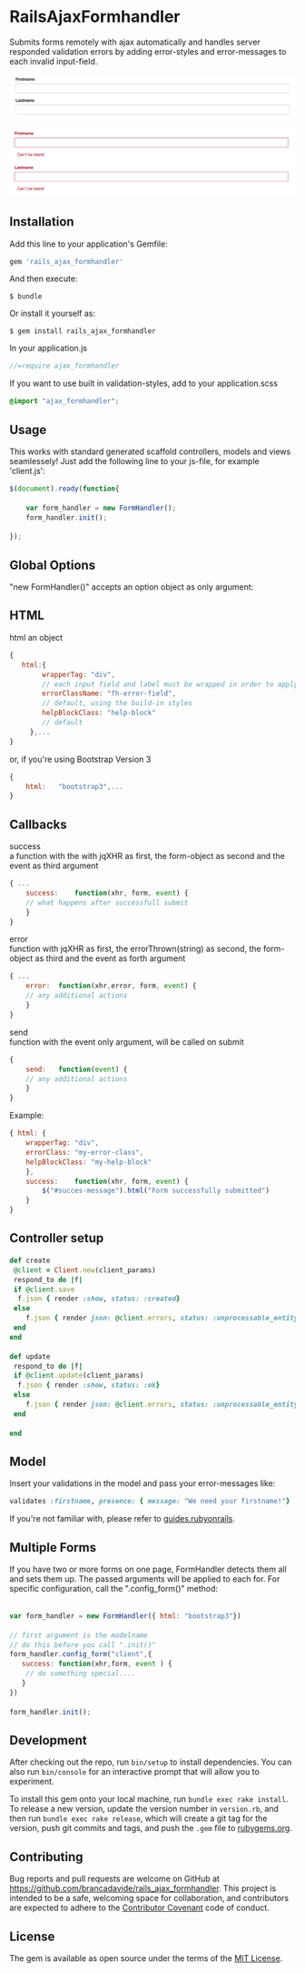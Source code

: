 # RailsAjaxFormhandler

Submits forms remotely with ajax automatically and handles server responded validation errors by adding error-styles and error-messages to each invalid input-field.

![example1](https://raw.githubusercontent.com/brancadavide/rails_ajax_formhandler/master/input_validation_example1.png)



![example2](https://raw.githubusercontent.com/brancadavide/rails_ajax_formhandler/master/input_validation_example2.png)



## Installation

Add this line to your application's Gemfile:

```ruby
gem 'rails_ajax_formhandler'
```

And then execute:

    $ bundle

Or install it yourself as:

    $ gem install rails_ajax_formhandler

In your application.js 

```javascript
//=require ajax_formhandler
```

If you want to use built in validation-styles, add to your application.scss

```css
@import "ajax_formhandler";
```

## Usage

This works with standard generated scaffold controllers, models and views seamlessely!
Just add the following line to your js-file, for example 'client.js':

```javascript
$(document).ready(function{
	
	var form_handler = new FormHandler();
	form_handler.init();

});

```

## Global Options

"new FormHandler()" accepts an option object as only argument:


## HTML

html
an object

```javascript
{
   html:{ 
		wrapperTag: "div", 
		// each input field and label must be wrapped in order to apply the validation-error-markup
		errorClassName: "fh-error-field",
		// default, using the build-in styles
		helpBlockClass: "help-block" 
		// default
	 },...
}
```
or, if you're using Bootstrap Version 3

```javascript
{
	html:	"bootstrap3",...
}
```

## Callbacks

success 	 
a function with the with jqXHR as first, the form-object as second and the event as third argument


```javascript
{ ...
	success:	function(xhr, form, event) {
	// what happens after successfull submit
	}
}
```


error  
function with jqXHR as first, the errorThrown(string) as second, the form-object as third and the event as forth argument


```javascript
{ ...
	error:	function(xhr,error, form, event) {
	// any additional actions
	}
}
```

send  
function with the event only argument, will be called on submit


```javascript
{		
	send:	function(event) {
	// any additional actions
	}
}
```

Example:


```javascript
{ html: {
	wrapperTag: "div",
	errorClass: "my-error-class",
	helpBlockClass: "my-help-block"
	},
	success:	function(xhr, form, event) {
		$("#succes-message").html("Form successfully submitted")
	}
}
```


## Controller setup

```ruby
def create
 @client = Client.new(client_params)
 respond_to do |f|
 if @client.save
  f.json { render :show, status: :created}
 else
 	f.json { render json: @client.errors, status: :unprocessable_entity }
 end  
end

def update
 respond_to do |f|
 if @client.update(client_params)
  f.json { render :show, status: :ok}
 else
 	f.json { render json: @client.errors, status: :unprocessable_entity }
 end
  
end

```

## Model

Insert your validations in the model and pass your error-messages like:


```ruby
validates :firstname, presence: { message: "We need your firstname!"}

```

If you're not familiar with, please refer to [guides.rubyonrails](http://guides.rubyonrails.org/active_record_validations.html).


## Multiple Forms

If you have two or more forms on one page, FormHandler detects them all and sets them up. The passed arguments will be applied to each for. For specific configuration, call the ".config_form()"
 method:

 ```javascript
 
 var form_handler = new FormHandler({ html: "bootstrap3"})

 // first argument is the modelname
 // do this before you call ".init()"
 form_handler.config_form("client",{
 	success: function(xhr,form, event ) {
 	 // do something special....
 	}
 })

 form_handler.init();

 ```
## Development

After checking out the repo, run `bin/setup` to install dependencies. You can also run `bin/console` for an interactive prompt that will allow you to experiment.

To install this gem onto your local machine, run `bundle exec rake install`. To release a new version, update the version number in `version.rb`, and then run `bundle exec rake release`, which will create a git tag for the version, push git commits and tags, and push the `.gem` file to [rubygems.org](https://rubygems.org).

## Contributing

Bug reports and pull requests are welcome on GitHub at https://github.com/brancadavide/rails_ajax_formhandler. This project is intended to be a safe, welcoming space for collaboration, and contributors are expected to adhere to the [Contributor Covenant](http://contributor-covenant.org) code of conduct.


## License

The gem is available as open source under the terms of the [MIT License](http://opensource.org/licenses/MIT).

